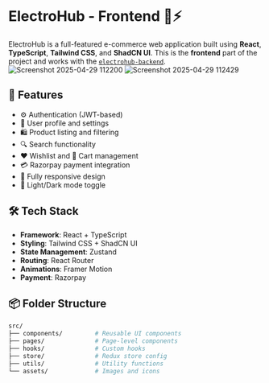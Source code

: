 # ElectroHub - Frontend 🛒⚡

ElectroHub is a full-featured e-commerce web application built using **React**, **TypeScript**, **Tailwind CSS**, and **ShadCN UI**. This is the **frontend** part of the project and works with the [`electrohub-backend`](https://github.com/aquibk580/electrohub-backend).![Screenshot 2025-04-29 112200](https://github.com/user-attachments/assets/78e1d390-ba67-405a-897f-7421b59bc58d)
![Screenshot 2025-04-29 112429](https://github.com/user-attachments/assets/c6dd4ff6-5a5a-4fc2-8524-9818c9bc7259)


## 🚀 Features

- ⚙️ Authentication (JWT-based)
- 🧍 User profile and settings
- 🛍️ Product listing and filtering
- 🔍 Search functionality
- ❤️ Wishlist and 🛒 Cart management
- 💳 Razorpay payment integration
- 📱 Fully responsive design
- 🌙 Light/Dark mode toggle

## 🛠️ Tech Stack

- **Framework**: React + TypeScript
- **Styling**: Tailwind CSS + ShadCN UI
- **State Management**: Zustand
- **Routing**: React Router
- **Animations**: Framer Motion
- **Payment**: Razorpay

## 📦 Folder Structure

```bash
src/
├── components/         # Reusable UI components
├── pages/              # Page-level components
├── hooks/              # Custom hooks
├── store/              # Redux store config
├── utils/              # Utility functions
└── assets/             # Images and icons
